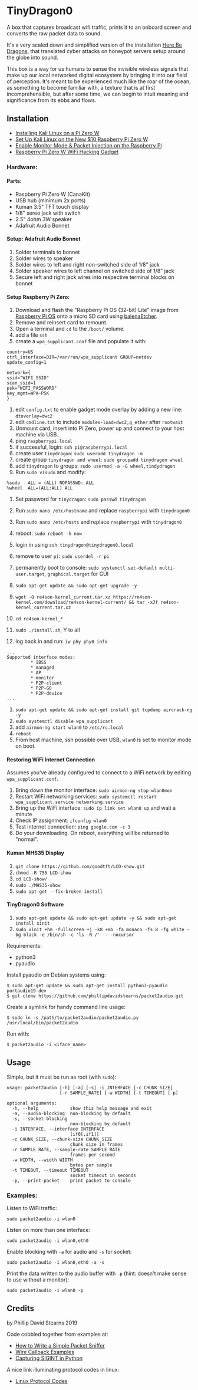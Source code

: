 # TinyDragon0


A box that captures broadcast wifi traffic, prints it to an onboard screen and converts the raw packet data to sound.

It's a very scaled down and simplified version of the installation [Here Be Dragons](), that translated cyber attacks on honeypot servers setup around the globe into sound.

This box is a way for us humans to sense the invisible wireless signals that make up our local networked digital ecosystem by bringing it into our field of perception. It's meant to be experienced much like the roar of the ocean, as something to become familiar with, a texture that is at first incomprehensible, but after some time, we can begin to intuit meaning and significance from its ebbs and flows.

## Installation
* [Installing Kali Linux on a Pi Zero W](https://dantheiotman.com/2017/10/06/installing-kali-linux-on-a-pi-zero-w/)
* [Set Up Kali Linux on the New $10 Raspberry Pi Zero W ](https://null-byte.wonderhowto.com/how-to/set-up-kali-linux-new-10-raspberry-pi-zero-w-0176819/)
* [Enable Monitor Mode & Packet Injection on the Raspberry Pi](https://null-byte.wonderhowto.com/how-to/enable-monitor-mode-packet-injection-raspberry-pi-0189378/)
* [Raspberry Pi Zero W WiFi Hacking Gadget](https://medium.com/@THESMASHY/raspberry-pi-zero-w-wifi-hacking-gadget-63e3fa1c3c8d)

### Hardware:

#### Parts:

* Raspberry Pi Zero W (CanaKit)
* USB hub (minimum 2x ports)
* Kuman 3.5" TFT touch display
* 1/8" sereo jack with switch
* 2.5" 4ohm 3W speaker
* Adafruit Audio Bonnet

#### Setup: Adafruit Audio Bonnet

1. Solder terminals to bonnet
1. Solder wires to speaker
1. Solder wires to left and right non-switched side of 1/8" jack
1. Solder speaker wires to left channel on switched side of 1/8" jack
1. Secure left and right jack wires into respective terminal blocks on bonnet

#### Setup Raspberry Pi Zero:

1. Download and flash the "Raspberry Pi OS (32-bit) Lite" image from [Raspberry Pi OS](https://www.raspberrypi.org/downloads/raspberry-pi-os/) onto a micro SD card using [balenaEtcher](https://www.balena.io/etcher/).
1. Remove and reinsert card to remount.
1. Open a terminal and `cd` to the `/boot/` volume.
1. add a file `ssh`
1. create a `wpa_supplicant.conf` file and populate it with:

```
country=US
ctrl_interface=DIR=/var/run/wpa_supplicant GROUP=netdev
update_config=1

network={
ssid="WIFI_SSID"
scan_ssid=1
psk="WIFI_PASSWORD"
key_mgmt=WPA-PSK
}
```

1. edit `config.txt` to enable gadget mode overlay by adding a new line: `dtoverlay=dwc2`
1. edit `cmdline.txt` to include `modules-load=dwc2,g_ether` after `rootwait`
1. Unmount card, insert into Pi Zero, power up and connect to your host machine via USB.
1. ping `raspberrypi.local`
1. if successful, login: `ssh pi@raspberrypi.local`
1. create user `tinydragon`: `sudo useradd tinydragon -m`
1. create group `tinydragon and wheel`: `sudo groupadd tinydragon wheel`
1. add `tinydragon` to groups: `sudo usermod -a -G wheel,tindydragon`
1. Run `sudo visudo` and modify:

```
%sudo   ALL = (ALL) NOPASSWD: ALL
%wheel  ALL=(ALL:ALL) ALL
```

1. Set password for `tinydragon`: `sudo passwd tinydragon`
1. Run `sudo nano /etc/hostname` and replace `raspberrypi` with `tinydragon0`
1. Run `sudo nano /etc/hosts` and replace `raspberrypi` with `tinydragon0`

1. reboot: `sudo reboot -h now`
1. login in using `ssh tinydragon@tinydragon0.local`
1. remove to user `pi`: `sudo userdel -r pi`

1. permanently boot to console: `sudo systemctl set-default multi-user.target`, `graphical.target` for GUI
1. `sudo apt-get update && sudo apt-get upgrade -y`
1. `wget -O re4son-kernel_current.tar.xz https://re4son-kernel.com/download/re4son-kernel-current/ && tar -xJf re4son-kernel_current.tar.xz`
1. `cd re4son-kernel_*`
1. `sudo ./install.sh`, Y to all
1. log back in and run: `iw phy phy0 info`

```
...
Supported interface modes:
		 * IBSS
		 * managed
		 * AP
		 * monitor
		 * P2P-client
		 * P2P-GO
		 * P2P-device
...
``` 

1. `sudo apt-get update && sudo apt-get install git tcpdump aircrack-ng -y`
1. `sudo systemctl disable wpa_supplicant`
1. add `airmon-ng start wlan0` to `/etc/rc.local`
1. `reboot`
1. From host machine, ssh possible over USB, `wlan0` is set to monitor mode on boot.

#### Restoring WiFi Internet Connection

Assumes you've already configured to connect to a WiFi network by editing `wpa_supplicant.conf`.

1. Bring down the monitor interface: `sudo airmon-ng stop wlan0mon`
1. Restart WiFi networking services: `sudo systemctl restart wpa_supplicant.service networking.service`
1. Bring up the WiFi interface: `sudo ip link set wlan0 up` and wait a minute
1. Check IP assignment: `ifconfig wlan0`
1. Test internet connection: `ping google.com -c 3`
1. Do your downloading. On reboot, everything will be returned to "normal".

#### Kuman MHS35 Display

1. `git clone https://github.com/goodtft/LCD-show.git`
1. `chmod -R 755 LCD-show`
1. `cd LCD-show/`
1. `sudo ./MHS35-show`
1. `sudo apt-get --fix-broken install`

#### TinyDragon0 Software

1. `sudo apt-get update && sudo apt-get update -y && sudo apt-get install xinit`
1. `sudo xinit +hm -fullscreen +j -k8 +mb -fa monaco -fs 8 -fg white -bg black -e /bin/sh -c 'ls -R /' -- -nocursor
`

Requirements:

* python3
* pyaudio

Install pyaudio on Debian systems using:

```
$ sudo apt-get update && sudo apt-get install python3-pyaudio portaudio19-dev
$ git clone https://github.com/phillipdavidstearns/packet2audio.git
```

Create a symlink for handy command line usage:

```
$ sudo ln -s /path/to/packet2audio/packet2audio.py /usr/local/bin/packet2audio
```

Run with:

```
$ packet2audio -i <iface_name>
```

## Usage

Simple, but it must be run as root (with `sudo`):

```
usage: packet2audio [-h] [-a] [-s] -i INTERFACE [-c CHUNK_SIZE]
                    [-r SAMPLE_RATE] [-w WIDTH] [-t TIMEOUT] [-p]

optional arguments:
  -h, --help            show this help message and exit
  -a, --audio-blocking  non-blocking by default
  -s, --socket-blocking
                        non-blocking by default
  -i INTERFACE, --interface INTERFACE
                        [if0[,if1]]
  -c CHUNK_SIZE, --chunk-size CHUNK_SIZE
                        chunk size in frames
  -r SAMPLE_RATE, --sample-rate SAMPLE_RATE
                        frames per second
  -w WIDTH, --width WIDTH
                        bytes per sample
  -t TIMEOUT, --timeout TIMEOUT
                        socket timeout in seconds
  -p, --print-packet    print packet to console
```

### Examples:

Listen to WiFi traffic: 

```
sudo packet2audio -i wlan0
```

Listen on more than one interface: 

```
sudo packet2audio -i wlan0,eth0
```

Enable blocking with `-a` for audio and `-s` for socket:

```
sudo packet2audio -i wlan0,eth0 -a -s
```

Print the data written to the audio buffer with `-p` (hint: doesn't make sense to use without a monitor):

```
sudo packet2audio -i wlan0 -p
```

## Credits

by Phillip David Stearns 2019

Code cobbled together from examples at:

* [How to Write a Simple Packet Sniffer](http://www.bitforestinfo.com/2017/01/how-to-write-simple-packet-sniffer.html)
* [Wire Callback Examples](https://people.csail.mit.edu/hubert/pyaudio/#wire-callback-example)
* [Capturing SIGINT in Python](https://stackoverflow.com/questions/1112343/how-do-i-capture-sigint-in-python#1112350)

A nice link illuminating protocol codes in linux:

* [Linux Protocol Codes](https://github.com/torvalds/linux/blob/ead751507de86d90fa250431e9990a8b881f713c/include/uapi/linux/if_ether.h)
